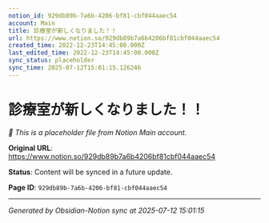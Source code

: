 ```yaml
---
notion_id: 929db89b-7a6b-4206-bf81-cbf044aaec54
account: Main
title: 診療室が新しくなりました！！
url: https://www.notion.so/929db89b7a6b4206bf81cbf044aaec54
created_time: 2022-12-23T14:45:00.000Z
last_edited_time: 2022-12-23T14:45:00.000Z
sync_status: placeholder
sync_time: 2025-07-12T15:01:15.126246
---
```


# 診療室が新しくなりました！！

*🔄 This is a placeholder file from Notion Main account.*

**Original URL**: https://www.notion.so/929db89b7a6b4206bf81cbf044aaec54

**Status**: Content will be synced in a future update.

**Page ID**: `929db89b-7a6b-4206-bf81-cbf044aaec54`

---

*Generated by Obsidian-Notion sync at 2025-07-12 15:01:15*

